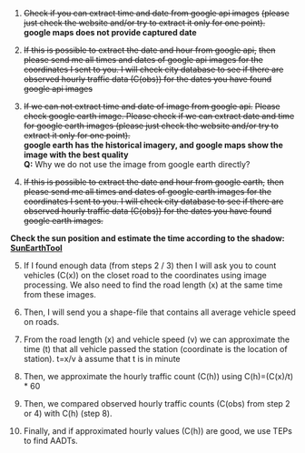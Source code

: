 1. ~~Check if you can extract time and date from google api images~~
~~(please just check the website and/or try to extract it only for one point).~~  
__google maps does not provide captured date__

2. ~~If this is possible to extract the date and hour from google api,~~ 
~~then please send me all times and dates of google api images for the coordinates I sent to you. 
I will check city database to see if there are observed hourly traffic data (C(obs)) for the dates
you have found google api images~~

3. ~~If we can not extract time and date of image from google api.~~
~~Please check google earth image. 
Please check if we can extract date and time for google earth images 
(please just check the website and/or try to extract it only for one point).~~  
__google earth has the historical imagery, and google maps show the image with the best quality__  
__Q:__
  Why we do not use the image from google earth directly?  

4. ~~If this is possible to extract the date and hour from google earth,~~ 
~~then please send me all times and dates of google earth images for the coordinates I sent to you. 
I will check city database to see if there are observed hourly traffic data (C(obs)) for the dates 
you have found google earth images.~~

__Check the sun position and estimate the time according to the shadow:__  
__[SunEarthTool](https://www.sunearthtools.com/dp/tools/pos_sun.php)__

5. If I found enough data (from steps 2 / 3) then I will ask you to count vehicles (C(x)) on the closet road 
to the coordinates using image processing. We also need to find the road length (x) at the same time from these images.

6. Then, I will send you a shape-file that contains all average vehicle speed on roads.

7. From the road length (x) and vehicle speed (v) 
we can approximate the time (t) that all vehicle passed the station (coordinate is the location of station). 
t=x/v  à assume that t is in minute

8. Then, we approximate the hourly traffic count (C(h)) using C(h)=(C(x)/t) * 60

9. Then, we compared observed hourly traffic counts (C(obs) from step 2 or 4) with C(h) (step 8).

10. Finally, and if approximated hourly values (C(h)) are good, we use TEPs to find AADTs.
